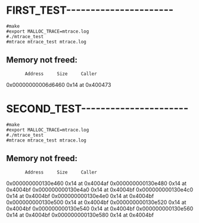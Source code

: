 # FIRST_TEST----------------------

    #make
    #export MALLOC_TRACE=mtrace.log
    #./mtrace_test
    #mtrace mtrace_test mtrace.log 

Memory not freed:
-----------------
           Address     Size     Caller
0x00000000006d6460     0x14  at 0x400473

# SECOND_TEST----------------------

    #make
    #export MALLOC_TRACE=mtrace.log
    #./mtrace_test
    #mtrace mtrace_test mtrace.log 

Memory not freed:
-----------------
           Address     Size     Caller
0x000000000130e460     0x14  at 0x4004af
0x000000000130e480     0x14  at 0x4004bf
0x000000000130e4a0     0x14  at 0x4004bf
0x000000000130e4c0     0x14  at 0x4004bf
0x000000000130e4e0     0x14  at 0x4004bf
0x000000000130e500     0x14  at 0x4004bf
0x000000000130e520     0x14  at 0x4004bf
0x000000000130e540     0x14  at 0x4004bf
0x000000000130e560     0x14  at 0x4004bf
0x000000000130e580     0x14  at 0x4004bf

